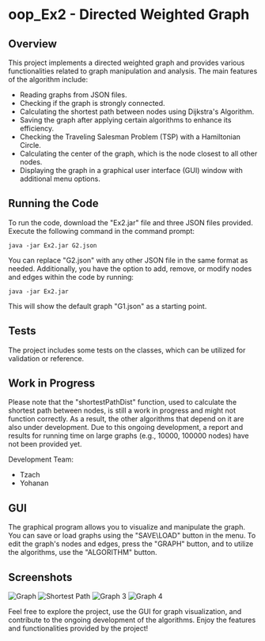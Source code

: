 # oop_Ex2 - Directed Weighted Graph

## Overview
This project implements a directed weighted graph and provides various functionalities related to graph manipulation and analysis. The main features of the algorithm include:

- Reading graphs from JSON files.
- Checking if the graph is strongly connected.
- Calculating the shortest path between nodes using Dijkstra's Algorithm.
- Saving the graph after applying certain algorithms to enhance its efficiency.
- Checking the Traveling Salesman Problem (TSP) with a Hamiltonian Circle.
- Calculating the center of the graph, which is the node closest to all other nodes.
- Displaying the graph in a graphical user interface (GUI) window with additional menu options.

## Running the Code
To run the code, download the "Ex2.jar" file and three JSON files provided. Execute the following command in the command prompt:

```
java -jar Ex2.jar G2.json
```

You can replace "G2.json" with any other JSON file in the same format as needed. Additionally, you have the option to add, remove, or modify nodes and edges within the code by running:

```
java -jar Ex2.jar
```

This will show the default graph "G1.json" as a starting point.

## Tests
The project includes some tests on the classes, which can be utilized for validation or reference.

## Work in Progress
Please note that the "shortestPathDist" function, used to calculate the shortest path between nodes, is still a work in progress and might not function correctly. As a result, the other algorithms that depend on it are also under development. Due to this ongoing development, a report and results for running time on large graphs (e.g., 10000, 100000 nodes) have not been provided yet.

Development Team:
- Tzach
- Yohanan

## GUI
The graphical program allows you to visualize and manipulate the graph. You can save or load graphs using the "SAVE\LOAD" button in the menu. To edit the graph's nodes and edges, press the "GRAPH" button, and to utilize the algorithms, use the "ALGORITHM" button.

## Screenshots
![Graph](https://user-images.githubusercontent.com/93263233/223714571-1538201e-ec5e-4d26-8163-8d1aebf30a9f.png)
![Shortest Path](https://user-images.githubusercontent.com/93263233/223714685-ed2cdd93-9770-4170-ac21-8f6f8e8312f3.png)
![Graph 3](https://user-images.githubusercontent.com/93263233/223714808-5d61bf76-7b07-4604-b6ba-e777f56681ed.png)
![Graph 4](https://user-images.githubusercontent.com/93263233/223715019-fd26bd3e-5ab4-4ee5-8bc1-4838e9200738.png)

Feel free to explore the project, use the GUI for graph visualization, and contribute to the ongoing development of the algorithms. Enjoy the features and functionalities provided by the project!
